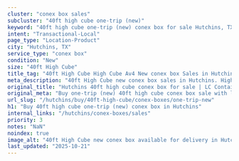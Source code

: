 ```yaml
---
cluster: "conex box sales"
subcluster: "40ft high cube one-trip (new)"
keyword: "40ft high cube one-trip (new) conex box for sale Hutchins, TX"
intent: "Transactional-Local"
page_type: "Location-Product"
city: "Hutchins, TX"
service_type: "conex box"
condition: "New"
size: "40ft High Cube"
title_tag: "40ft High Cube High Cube Av4 New conex box Sales in Hutchins | LC Container"
meta_description: "40ft High Cube new conex box sales in Hutchins. High cube containers with extra height. Fast delivery, competitive pricing. Serving conex boxes area. Quote ID: FI0. Call (214) 524-4168 for your free quote today."
original_title: "Hutchins 40ft high cube conex box for sale | LC Container"
original_meta: "Buy one-trip (new) 40ft high cube conex box sale with local delivery in Hutchins, TX. LC Container — local Since 2003. Request a fast quote today."
url_slug: "/hutchins/buy/40ft-high-cube/conex-boxes/one-trip-new"
h1: "Buy 40ft high cube one-trip (new) conex box in Hutchins"
internal_links: "/hutchins/conex-boxes/sales"
priority: 3
notes: "NaN"
noindex: true
image_alt: "40ft High Cube new conex box available for delivery in Hutchins"
last_updated: "2025-10-21"
---
```


<!-- TODO: Add unique city/inventory copy, images, and internal links here. -->
